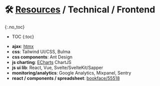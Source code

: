 
# 🛠 [Resources](/stack/) / Technical / Frontend
{:.no_toc}

* TOC
{:toc}


- __ajax__: [htmx](https://htmx.org/)
- __css__: Tailwind UI/CSS, Bulma
- __css components__: Ant Design
- __js charting__: 
  [ECharts](https://echarts.apache.org/en/index.html)
  ChartJS 
- __js ui lib__: React, Vue, Svelte/SvelteKit/Sapper
- __monitoring/analytics__: Google Analytics, Mixpanel, Sentry
- __react / components / spreadsheet__: [bookface/55518](https://bookface.ycombinator.com/posts/55518)


